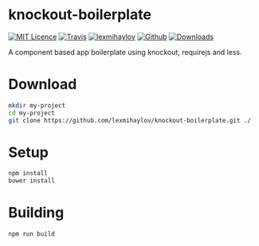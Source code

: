 # knockout-boilerplate
[![MIT Licence](https://badges.frapsoft.com/os/mit/mit.png?v=103)](https://opensource.org/licenses/mit-license.php)
[![Travis](https://img.shields.io/travis/rust-lang/rust.svg)](https://github.com/lexmihaylov/knockout-boilerplate)
[![lexmihaylov](https://img.shields.io/david/lexmihaylov/knockout-boilerplate.svg)](https://github.com/lexmihaylov/knockout-boilerplate)
[![Github](https://img.shields.io/github/release/lexmihaylov/knockout-boilerplate.svg)](https://github.com/lexmihaylov/knockout-boilerplate)
[![Downloads](https://img.shields.io/github/downloads/lexmihaylov/knockout-boilerplate/total.svg)](https://github.com/lexmihaylov/knockout-boilerplate)

A component based app boilerplate using knockout, requirejs and less.

# Download

```bash
mkdir my-project
cd my-project
git clone https://github.com/lexmihaylov/knockout-boilerplate.git ./
```

# Setup

```bash
npm install
bower install
```

# Building
```bash
npm run build
```